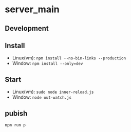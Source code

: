 # server_main
## Development
## Install
- Linux(vm): `npm install --no-bin-links --production`
- Window: `npm install --only=dev`
## Start
- Linux(vm): `sudo node inner-reload.js`
- Window: `node out-watch.js`

## pubish
`npm run p`
